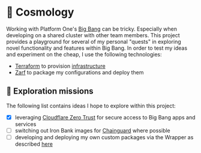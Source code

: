 # 🌌 Cosmology

Working with Platform One's [Big Bang](https://repo1.dso.mil/big-bang/bigbang) can be tricky. Especially when developing on a shared cluster with other team members. This project provides a playground for several of my personal "quests" in exploring novel functionality and features within Big Bang. In order to test my ideas and experiment on the cheap, I use the following technologies:

- [Terraform](https://www.terraform.io) to provision [infrastructure](/infrastructure/README.md)
- [Zarf](https://github.com/defenseunicorns/zarf) to package my configurations and deploy them

## 🚀 Exploration missions

The following list contains ideas I hope to explore within this project:

- [x] leveraging [Cloudflare Zero Trust](https://willswire.com/cosmology-mtls) for secure access to Big Bang apps and services
- [ ] switching out Iron Bank images for [Chainguard](https://www.chainguard.dev) where possible
- [ ] developing and deploying my own custom packages via the Wrapper as described [here](https://docs-bigbang.dso.mil/latest/docs/guides/deployment-scenarios/extra-package-deployment/)
